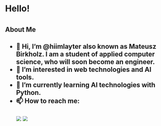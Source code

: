 <h1>Hello! <h1>
 
 <h2> About Me <h2>

- 👋 Hi, I’m @hiimlayter also known as Mateusz Birkholz. I am a student of applied computer science, who will soon become an engineer.
- 👀 I’m interested in web technologies and AI tools.
- 🌱 I’m currently learning AI technologies with Python.
- 📫 How to reach me: <br><br>
  [![](https://img.shields.io/badge/linkedin-%230077B5.svg?style=for-the-badge&logo=linkedin)](https://www.linkedin.com/in/mateusz-birkholz-a146721a3/)
  [![](https://img.shields.io/badge/Gmail-12100E?style=for-the-badge&logo=gmail&logoColor=white)](mailto:john@example.com)
  

<!---
hiimlayter/hiimlayter is a ✨ special ✨ repository because its `README.md` (this file) appears on your GitHub profile.
You can click the Preview link to take a look at your changes.
--->
